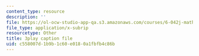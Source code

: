 ```yaml
---
content_type: resource
description: ''
file: https://ol-ocw-studio-app-qa.s3.amazonaws.com/courses/6-042j-mathematics-for-computer-science-spring-2015/c558007d1b9b1c60e0180a1fbfb4c86b_F3y8qupFfUs.srt
file_type: application/x-subrip
resourcetype: Other
title: 3play caption file
uid: c558007d-1b9b-1c60-e018-0a1fbfb4c86b
---
```

